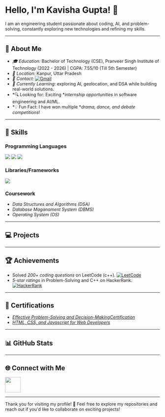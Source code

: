 # Hello, I'm Kavisha Gupta! 👋

I am an engineering student passionate about coding, AI, and problem-solving, constantly exploring new technologies and refining my skills.

---

## 🌟 About Me
- *🎓 Education:* Bachelor of Technology (CSE), Pranveer Singh Institute of Technology (2022 - 2026) | CGPA: 7.55/10 (Till 5th Semester)
- *📍 Location:* Kanpur, Uttar Pradesh
- *👋 Contact:* [![Gmail](https://img.shields.io/badge/-Gmail-D14836?style=flat-square&logo=gmail&logoColor=white)](mailto:kavishagupta8806@gmail.com)
- *🌱 Currently Learning*:  exploring AI, geolocation, and DSA while building real-world solutions.  
- *🔍 Looking for: Exciting **internship opportunities* in software engineering and AI/ML.  
- *💡 Fun Fact: I have won multiple **drama, dance, and debate competitions*!  
---

## 🚀 Skills

### Programming Languages
<p>  
  <img src="https://img.shields.io/badge/-C++-00599C?style=for-the-badge&logo=c%2B%2B&logoColor=white">  
  <img src="https://img.shields.io/badge/-Python-3776AB?style=for-the-badge&logo=python&logoColor=white">    
  <img src="https://img.shields.io/badge/-SQL-4479A1?style=for-the-badge&logo=MySQL&logoColor=white">  
</p> 

### Libraries/Frameworks
<p>   
 
  <img src="https://img.shields.io/badge/-Git-F05032?style=for-the-badge&logo=git&logoColor=white">  

</p>  


### Coursework
- *Data Structures and Algorithms (DSA)*
- *Database Maganament System (DBMS)*
- *Operating System (OS)*

---

## 💻 Projects



---

## 🏆 Achievements
- Solved *200+ coding questions* on LeetCode (c++). [![LeetCode](https://img.shields.io/badge/LeetCode-%23FFA116.svg?style=flat-square&logo=leetcode&logoColor=white)](https://leetcode.com/u/kavisha_gupta_8806/)
- *5-star ratings* in Problem-Solving and C++ on HackerRank. [![HackerRank](https://img.shields.io/badge/-HackerRank-2EC866?style=flat-square&logo=HackerRank&logoColor=white)]()


---

## 📜 Certifications
- [*Effective Problem-Solving and Decision-MakingCertification*](https://coursera.org/share/4844cc349009221c5a2c5fae9ffa09d6)
- [*HTML, CSS, and Javascript for Web Developers*](https://coursera.org/share/d80dd7ae1fa96489baf084fa901b523d)


---

## 📊 GitHub Stats  



---

## 🌐 Connect with Me
<a href="https://porfolio-lake-three.vercel.app/" target="_blank">
  <img src="https://img.shields.io/badge/Portfolio-000?style=for-the-badge&logo=web&logoColor=white" height="50">
</a>

---

Thank you for visiting my profile! 🌟 Feel free to explore my repositories and reach out if you'd like to collaborate on exciting projects!
